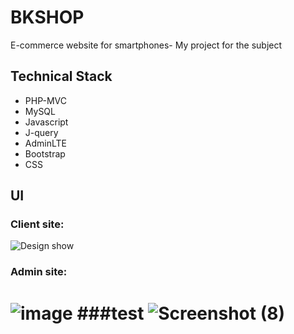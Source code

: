 # BKSHOP
 E-commerce website for smartphones- My project for the subject
 
 ## Technical Stack
 - PHP-MVC 
 - MySQL
 - Javascript
 - J-query
 - AdminLTE
 - Bootstrap
 - CSS

 ## UI
 ### Client site:
![Design show](https://user-images.githubusercontent.com/75532626/147314555-0d1555d4-d9cd-4933-a31a-3e3adba17d36.png)
 ### Admin site:
![image](https://user-images.githubusercontent.com/75532626/147314683-d66922d7-5d95-405f-9de9-e87c7220c76f.png)
###test
![Screenshot (8)](https://user-images.githubusercontent.com/76188911/158547739-47245476-1774-454f-9416-7080cee8b0b0.png)
=======

